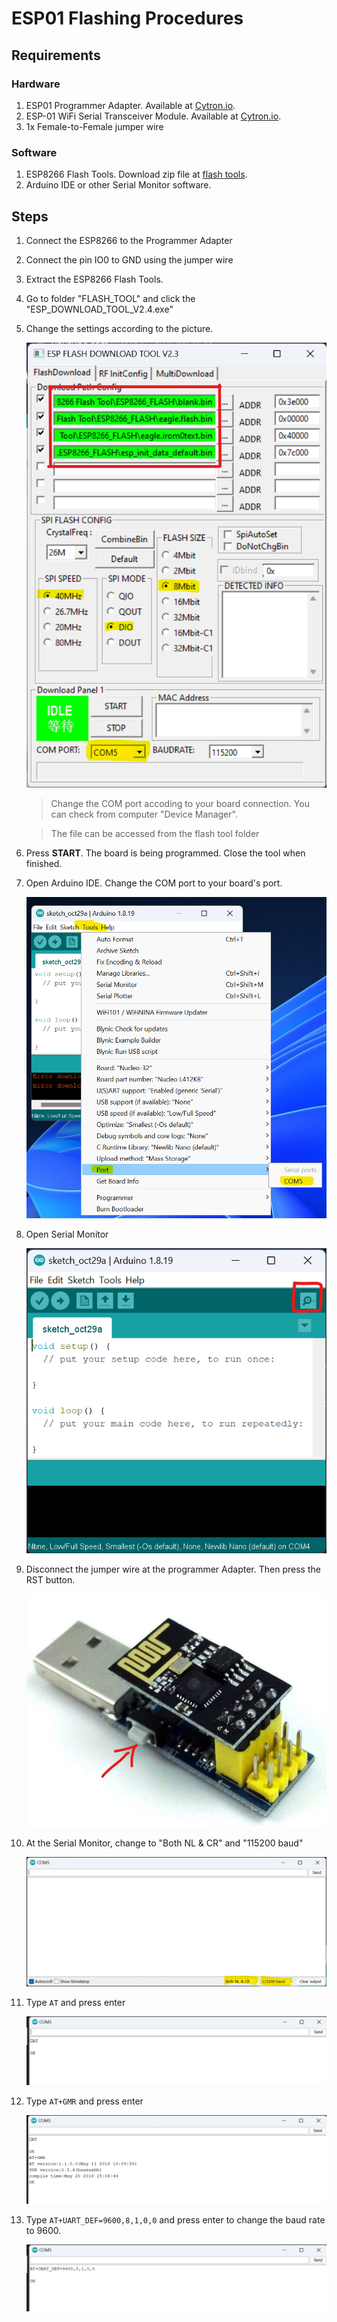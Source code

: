 # ESP01 Flashing Procedures 
## Requirements
### Hardware
1. ESP01 Programmer Adapter. Available at [Cytron.io](https://my.cytron.io/p-esp01-usb-programmer-adapter).
2. ESP-01 WiFi Serial Transceiver Module. Available at [Cytron.io](https://my.cytron.io/p-esp-01-wifi-serial-transceiver-module-esp8266).
3. 1x Female-to-Female jumper wire
   
### Software
1. ESP8266 Flash Tools. Download zip file at [flash tools](./flash%20tools/).
2. Arduino IDE or other Serial Monitor software.

## Steps
1. Connect the ESP8266 to the Programmer Adapter
2. Connect the pin IO0 to GND using the jumper wire
3. Extract the ESP8266 Flash Tools.
4. Go to folder "FLASH_TOOL" and click the "ESP_DOWNLOAD_TOOL_V2.4.exe"
5. Change the settings according to the picture.
      

    ![flash tool interface](./images/1.png)

    > Change the COM port accoding to your board connection. You can check from computer "Device Manager".

    > The file can be accessed from the flash tool folder

6. Press **START**. The board is being programmed. Close the tool when finished.
7. Open Arduino IDE. Change the COM port to your board's port.

    ![Setting COM port](images/2.png)

8. Open Serial Monitor

    ![Open Serial Monitor](images/3.png)

9.  Disconnect the jumper wire at the programmer Adapter. Then press the RST button.

    ![RST button](images/4.png) 

10. At the Serial Monitor, change to "Both NL & CR" and "115200 baud"

    ![nl-cr-baud](images/5.png)

11. Type ```AT``` and press enter

    ![AT](images/6.png)

12. Type ```AT+GMR``` and press enter

    ![ATGMR](images/7.png)

13. Type ```AT+UART_DEF=9600,8,1,0,0``` and press enter to change the baud rate to 9600.
    
    ![ATUARTDEF](images/8.png)
